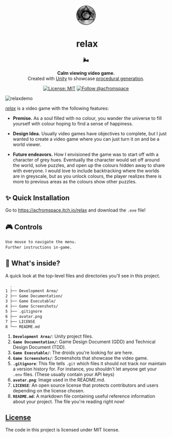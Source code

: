 <!-- HEADING -->

<p align="center">
  <img src="./avatar.png" width="60">
</p>
<h1 align="center">️
  relax
</h1>

<!-- DESCRIPTION -->

<h3 align="center">
  <span role="img" aria-label="Wind Face">🌬️</span>
</h3>
<p align="center">
  <strong>Calm viewing video game.</strong><br>
  Created with <a href="https://unity3d.com/" target="_blank">Unity</a> to showcase <a href="https://en.wikipedia.org/wiki/Procedural_generation" target="_blank">procedural generation</a>.
</p>

<!-- INFORMATION (Shields:IO) -->

<p align="center">
    <a href="https://github.com/acfromspace/relax/blob/master/LICENSE">
        <img src="https://img.shields.io/github/license/mashape/apistatus.svg"
            alt="License: MIT"></a>
    <a href="https://twitter.com/intent/follow?screen_name=acfromspace">
        <img src="https://img.shields.io/twitter/follow/acfromspace.svg?style=social&logo=twitter"
            alt="Follow @acfromspace"></a>
</p>

<!-- FEATURES -->

![relaxdemo](https://user-images.githubusercontent.com/10361542/45258492-614c5600-b36d-11e8-918b-e3df4c59005a.gif)

<a href="https://acfromspace.itch.io/relax" target="_blank"><i>relax</i></a> is a video game with the following features:

- **Premise.** As a soul filled with no colour, you wander the universe to fill yourself with colour hoping to find a sense of happiness.

- **Design Idea.** Usually video games have objectives to complete, but I just wanted to create a video game where you can just turn it on and be a world viewer.

- **Future endeavors.** How I envisioned the game was to start off with a character of grey hues. Eventually the character would set off around the world, solve puzzles, and open up the colours hidden away to share with everyone. I would love to include backtracking where the worlds are in greyscale, but as you unlock colours, the player realizes there is more to previous areas as the colours show other puzzles.

<!-- QUICK INSTALLATION -->

## <span role="img" aria-label="Sparkles">✨</span> Quick Installation

Go to <a href="https://acfromspace.itch.io/relax" target="_blank">https://acfromspace.itch.io/relax</a> and download the `.exe` file!

<!-- IN-DEPTH INSTALLATION -->

## <span role="img" aria-label="Video Game">🎮</span> Controls

```txt
Use mouse to navigate the menu.
Further instructions in-game.
```

<!-- WHAT'S INSIDE? -->

## <span role="img" aria-label="Thinking Face">🤔</span> What's inside?

A quick look at the top-level files and directories you'll see in this project.

```
  .
1 ├── Development Area/
2 ├── Game Documentation/
3 ├── Game Executable/
4 ├── Game Screenshots/
5 ├── .gitignore
6 ├── avatar.png
7 ├── LICENSE   
8 └── README.md
```

1.  **`Development Area/`**: Unity project files.
2.  **`Game Documentation/`**: Game Design Document (GDD) and Technical Design Document (TDD).
3.  **`Game Executable/`**: The droids you're looking for are here.
4.  **`Game Screenshots/`**: Screenshots that showcase the video game.
5.  **`.gitignore`**: This file tells `.git` which files it should not track nor maintain a version history for. For instance, you shouldn't let anyone get your `.env` files. (These usually contain your API keys)
6.  **`avatar.png`**: Image used in the README.md.
7.  **`LICENSE`**: An open source license that protects contributors and users depending on the license chosen.
8.  **`README.md`**: A markdown file containing useful reference information about your project. The file you're reading right now!

<!-- LICENSE -->

## [License](LICENSE)

The code in this project is licensed under MIT license.
